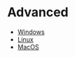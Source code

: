 # Advanced

* [Windows](windows-installation.md)
* [Linux](linux-installation.md)
* [MacOS](macos-installation.md)

